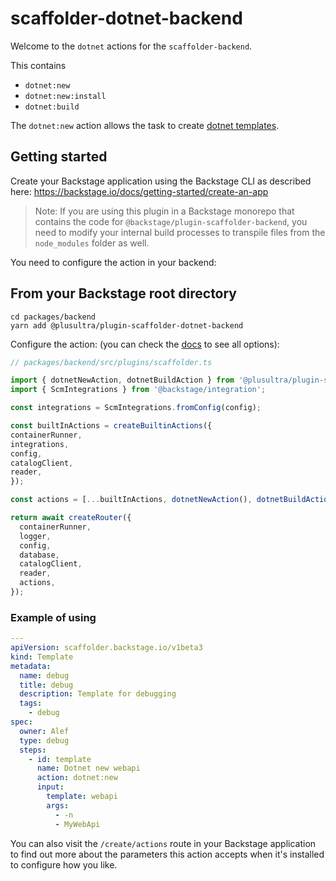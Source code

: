# scaffolder-dotnet-backend

Welcome to the `dotnet` actions for the `scaffolder-backend`.

This contains 
- `dotnet:new`
- `dotnet:new:install`
- `dotnet:build`

The `dotnet:new` action allows the task to create [dotnet templates](https://docs.microsoft.com/en-us/dotnet/core/tools/dotnet-new).

## Getting started

Create your Backstage application using the Backstage CLI as described here:
https://backstage.io/docs/getting-started/create-an-app

> Note: If you are using this plugin in a Backstage monorepo that contains the code for `@backstage/plugin-scaffolder-backend`, you need to modify your internal build processes to transpile files from the `node_modules` folder as well.

You need to configure the action in your backend:

## From your Backstage root directory

```
cd packages/backend
yarn add @plusultra/plugin-scaffolder-dotnet-backend
```

Configure the action:
(you can check the [docs](https://backstage.io/docs/features/software-templates/writing-custom-actions#registering-custom-actions) to see all options):

```typescript
// packages/backend/src/plugins/scaffolder.ts

import { dotnetNewAction, dotnetBuildAction } from '@plusultra/plugin-scaffolder-dotnet-backend'
import { ScmIntegrations } from '@backstage/integration';

const integrations = ScmIntegrations.fromConfig(config);

const builtInActions = createBuiltinActions({
containerRunner,
integrations,
config,
catalogClient,
reader,
});

const actions = [...builtInActions, dotnetNewAction(), dotnetBuildAction()];

return await createRouter({
  containerRunner,
  logger,
  config,
  database,
  catalogClient,
  reader,
  actions,
});
```

### Example of using

```yaml
---
apiVersion: scaffolder.backstage.io/v1beta3
kind: Template
metadata:
  name: debug
  title: debug
  description: Template for debugging
  tags:
    - debug
spec:
  owner: Alef
  type: debug
  steps:
    - id: template
      name: Dotnet new webapi
      action: dotnet:new
      input:
        template: webapi
        args:
          - -n
          - MyWebApi
```

You can also visit the `/create/actions` route in your Backstage application to find out more about the parameters this action accepts when it's installed to configure how you like.